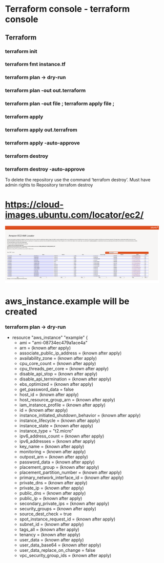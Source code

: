 # Terraform console - terraform console
## Terraform
### terraform init 
### terraform fmt instance.tf 
### terraform plan -> dry-run
### terraform plan -out out.terraform
### terraform plan -out file ; terraform apply file ;
### terraform apply
### terraform apply out.terrafrom
### terraform apply -auto-approve

### terraform destroy
### terraform destroy -auto-approve

To delete the repository use the command ‘terrafom destroy’. Must have admin rights to Repository
terrafom destroy

# https://cloud-images.ubuntu.com/locator/ec2/

![img.png](img.png)


# aws_instance.example will be created
### terraform plan -> dry-run
+ resource "aws_instance" "example" {
    + ami                                  = "ami-08734ec479a1ace4a"
    + arn                                  = (known after apply)
    + associate_public_ip_address          = (known after apply)
    + availability_zone                    = (known after apply)
    + cpu_core_count                       = (known after apply)
    + cpu_threads_per_core                 = (known after apply)
    + disable_api_stop                     = (known after apply)
    + disable_api_termination              = (known after apply)
    + ebs_optimized                        = (known after apply)
    + get_password_data                    = false
    + host_id                              = (known after apply)
    + host_resource_group_arn              = (known after apply)
    + iam_instance_profile                 = (known after apply)
    + id                                   = (known after apply)
    + instance_initiated_shutdown_behavior = (known after apply)
    + instance_lifecycle                   = (known after apply)
    + instance_state                       = (known after apply)
    + instance_type                        = "t2.micro"
    + ipv6_address_count                   = (known after apply)
    + ipv6_addresses                       = (known after apply)
    + key_name                             = (known after apply)
    + monitoring                           = (known after apply)
    + outpost_arn                          = (known after apply)
    + password_data                        = (known after apply)
    + placement_group                      = (known after apply)
    + placement_partition_number           = (known after apply)
    + primary_network_interface_id         = (known after apply)
    + private_dns                          = (known after apply)
    + private_ip                           = (known after apply)
    + public_dns                           = (known after apply)
    + public_ip                            = (known after apply)
    + secondary_private_ips                = (known after apply)
    + security_groups                      = (known after apply)
    + source_dest_check                    = true
    + spot_instance_request_id             = (known after apply)
    + subnet_id                            = (known after apply)
    + tags_all                             = (known after apply)
    + tenancy                              = (known after apply)
    + user_data                            = (known after apply)
    + user_data_base64                     = (known after apply)
    + user_data_replace_on_change          = false
    + vpc_security_group_ids               = (known after apply)
